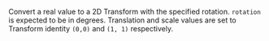 Convert a real value to a 2D Transform with the specified rotation.  `rotation` is expected to be in degrees.  Translation and scale values are set to Transform identity `(0,0)` and `(1, 1)` respectively.